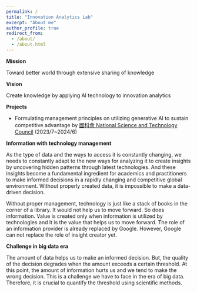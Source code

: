 ```yaml
---
permalink: /
title: "Innovation Analytics Lab"
excerpt: "About me"
author_profile: true
redirect_from: 
  - /about/
  - /about.html
---
```


__Mission__

Toward better world through extensive sharing of knowledge

__Vision__

Create knowledge by applying AI technology to innovation analytics

__Projects__

- Formulating management principles on utilizing generative AI to
sustain competitive advantage by [國科會 National Science and Technology Council](https://www.nstc.gov.tw/) (2023/7~2024/6)

<!-- What wo do -->

__Information with technology management__

As the type of data and the ways to access it is constantly changing, we needs to constantly adapt to the new ways for analyzing it to create insights by uncovering hidden patterns through latest technologies. And these insights become a fundamental ingredient for academics and practitioners to make informed decisions in a rapidly changing and competitive global environment. Without properly created data, it is impossible to make a data-driven decision.

Without proper management, technology is just like a stack of books in the corner of a library. It would not help us to move forward. So does information. Value is created only when information is utilized by technologies and it is the value that helps us to move forward. The role of an information provider is already replaced by Google. However, Google can not replace the role of insight creator yet. 

__Challenge in big data era__

The amount of data helps us to make an informed decision. But, the quality of the decision degrades when the amount exceeds a certain threshold. At this point, the amount of information hurts us and we tend to make the wrong decision. This is a challenge we have to face in the era of big data. Therefore, it is crucial to quantify the threshold using scientific methods.